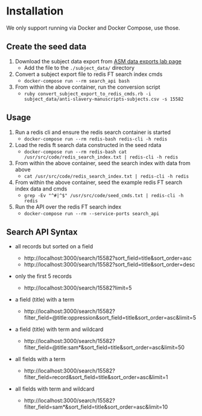 # Installation

We only support running via Docker and Docker Compose, use those.

## Create the seed data

1. Download the subject data export from [ASM data exports lab page](https://www.zooniverse.org/lab/4973/data-exports)
    * Add the file to the `./subject_data/` directory
2. Convert a subject export file to redis FT search index cmds
    * `docker-compose run --rm search_api bash`
3. From within the above container, run the conversion script
    * `ruby convert_subject_export_to_redis_cmds.rb -i subject_data/anti-slavery-manuscripts-subjects.csv -s 15582`

## Usage

1. Run a redis cli and ensure the redis search container is started
    * `docker-compose run --rm redis-bash redis-cli -h redis`
2. Load the redis ft search data constructed in the seed rdata
    * `docker-compose run --rm redis-bash cat /usr/src/code/redis_search_index.txt | redis-cli -h redis`
3. From within the above container, seed the search index with data from above
    * `cat /usr/src/code/redis_search_index.txt | redis-cli -h redis`
4. From within the above container, seed the example redis FT search index data and cmds
    * `grep -Ev "^#|^$" /usr/src/code/seed_cmds.txt | redis-cli -h redis`
5. Run the API over the redis FT search index
    * `docker-compose run --rm --service-ports search_api`

## Search API Syntax

+ all records but sorted on a field

  + http://localhost:3000/search/15582?sort_field=title&sort_order=asc
  + http://localhost:3000/search/15582?sort_field=title&sort_order=desc

+ only the first 5 records

  + http://localhost:3000/search/15582?limit=5

+ a field (title) with a term

  + http://localhost:3000/search/15582?filter_field=@title:oppression&sort_field=title&sort_order=asc&limit=5

+ a field (title) with term and wildcard

  + http://localhost:3000/search/15582?filter_field=@title:sam*&sort_field=title&sort_order=asc&limit=50

+ all fields with a term

  + http://localhost:3000/search/15582?filter_field=record&sort_field=title&sort_order=asc&limit=1

+ all fields with term and wildcard

  + http://localhost:3000/search/15582?filter_field=sam*&sort_field=title&sort_order=asc&limit=10
